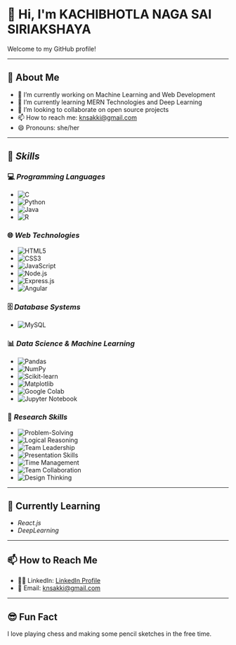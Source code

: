 # 👋 Hi, I'm KACHIBHOTLA NAGA SAI SIRIAKSHAYA 

Welcome to my GitHub profile! 

---

## 🚀 About Me

- 🔭 I’m currently working on Machine Learning and Web Development 
- 🌱 I’m currently learning MERN Technologies and Deep Learning
- 👯 I’m looking to collaborate on open source projects
- 📫 How to reach me: knsakki@gmail.com
- 😄 Pronouns: she/her

---

## 🌟 *Skills*

### 💻 *Programming Languages*
- ![C](https://img.shields.io/badge/C-00599C?style=for-the-badge&logo=c&logoColor=white)
- ![Python](https://img.shields.io/badge/Python-3776AB?style=for-the-badge&logo=python&logoColor=white)
- ![Java](https://img.shields.io/badge/Java-007396?style=for-the-badge&logo=java&logoColor=white)
- ![R](https://img.shields.io/badge/R-276DC3?style=for-the-badge&logo=r&logoColor=white)

### 🌐 *Web Technologies*
- ![HTML5](https://img.shields.io/badge/HTML5-323330?style=for-the-badge&logo=html5)
- ![CSS3](https://img.shields.io/badge/CSS3-1572B6?style=for-the-badge&logo=css3)
- ![JavaScript](https://img.shields.io/badge/JavaScript-F7DF1E?style=for-the-badge&logo=javascript&logoColor=black)
- ![Node.js](https://img.shields.io/badge/Node.js-339933?style=for-the-badge&logo=node.js&logoColor=white)
- ![Express.js](https://img.shields.io/badge/Express.js-000000?style=for-the-badge&logo=express&logoColor=white)
- ![Angular](https://img.shields.io/badge/Angular-DD0031?style=for-the-badge&logo=angular&logoColor=white)

### 🗄️ *Database Systems*
- ![MySQL](https://img.shields.io/badge/MySQL-4479A1?style=for-the-badge&logo=mysql&logoColor=white)

### 📊 *Data Science & Machine Learning*
- ![Pandas](https://img.shields.io/badge/Pandas-150458?style=for-the-badge&logo=pandas&logoColor=white)
- ![NumPy](https://img.shields.io/badge/NumPy-013243?style=for-the-badge&logo=numpy&logoColor=white)
- ![Scikit-learn](https://img.shields.io/badge/Scikit--learn-F7931E?style=for-the-badge&logo=scikit-learn&logoColor=white)
- ![Matplotlib](https://img.shields.io/badge/Matplotlib-003B57?style=for-the-badge&logo=matplotlib&logoColor=white)
- ![Google Colab](https://img.shields.io/badge/Google%20Colab-F9AB00?style=for-the-badge&logo=googlecolab&logoColor=black)
- ![Jupyter Notebook](https://img.shields.io/badge/Jupyter%20Notebook-F37626?style=for-the-badge&logo=jupyter&logoColor=white)

### 🧠 *Research Skills*
- ![Problem-Solving](https://img.shields.io/badge/Problem--Solving-0A74DA?style=for-the-badge)
- ![Logical Reasoning](https://img.shields.io/badge/Logical%20Reasoning-FF6347?style=for-the-badge&logo=brain&logoColor=white)
- ![Team Leadership](https://img.shields.io/badge/Team%20Leadership-0066CC?style=for-the-badge)
- ![Presentation Skills](https://img.shields.io/badge/Presentation%20Skills-7B68EE?style=for-the-badge)
- ![Time Management](https://img.shields.io/badge/Time%20Management-FFD700?style=for-the-badge)
- ![Team Collaboration](https://img.shields.io/badge/Team%20Collaboration-32CD32?style=for-the-badge)
- ![Design Thinking](https://img.shields.io/badge/Design%20Thinking-F44336?style=for-the-badge)


---

## 🌱 Currently Learning

- *React.js* 
- *DeepLearning*

---

## 📫 How to Reach Me

- 🧑‍💻 LinkedIn: [LinkedIn Profile](https://www.linkedin.com/in/kachibhotla-naga-sai-siriakshaya-575617258)
- 📧 Email: knsakki@gmail.com

---

## 😎 Fun Fact

I love playing chess and making some pencil sketches in the free time.


<!---
knssiriakshaya/knssiriakshaya is a ✨ special ✨ repository because its `README.md` (this file) appears on your GitHub profile.
You can click the Preview link to take a look at your changes.
--->
